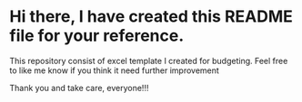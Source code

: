 # Hi there, I have created this README file for your reference.

This repository consist of excel template I created for budgeting.
Feel free to like me know if you think it need further improvement

Thank you and take care, everyone!!!

